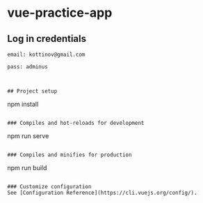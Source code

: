 # vue-practice-app
## Log in credentials
```
email: kottinov@gmail.com
```
```
pass: adminus 



## Project setup
```
npm install
```

### Compiles and hot-reloads for development
```
npm run serve
```

### Compiles and minifies for production
```
npm run build
```

### Customize configuration
See [Configuration Reference](https://cli.vuejs.org/config/).
